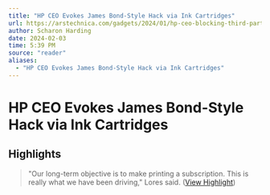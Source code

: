 ```yaml
---
title: "HP CEO Evokes James Bond-Style Hack via Ink Cartridges"
url: https://arstechnica.com/gadgets/2024/01/hp-ceo-blocking-third-party-ink-from-printers-fights-viruses/
author: Scharon Harding
date: 2024-02-03
time: 5:39 PM
source: "reader"
aliases:
  - "HP CEO Evokes James Bond-Style Hack via Ink Cartridges"
---
```

# HP CEO Evokes James Bond-Style Hack via Ink Cartridges

## Highlights
> "Our long-term objective is to make printing a subscription. This is really what we have been driving," Lores said. ([View Highlight](https://read.readwise.io/read/01hn19ap06m96gpr3qsr4hymse))


